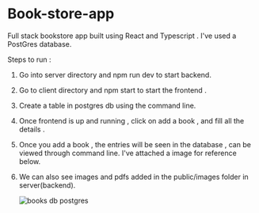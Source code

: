 # Book-store-app
Full stack bookstore app built using React and Typescript . 
I've used a PostGres database.

Steps to run :
1) Go into server directory and npm run dev to start backend.
2) Go to client directory and npm start to start the frontend .
3) Create a table in postgres db using the command line.
4) Once frontend is up and running  , click on add a book , and fill all the details .
5) Once you add a book , the entries will be seen in the database , can be viewed through command line. I've attached a image for reference below.
6) We can also see images and pdfs added in the public/images folder in server(backend).

   ![books db postgres](https://github.com/Harsh7wardhan/Book-store-app/assets/84726898/93ee0603-ff6c-4fc6-aaff-477d522da91c)
